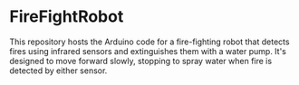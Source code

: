 # FireFightRobot
This repository hosts the Arduino code for a fire-fighting robot that detects fires using infrared sensors and extinguishes them with a water pump. It's designed to move forward slowly, stopping to spray water when fire is detected by either sensor.
